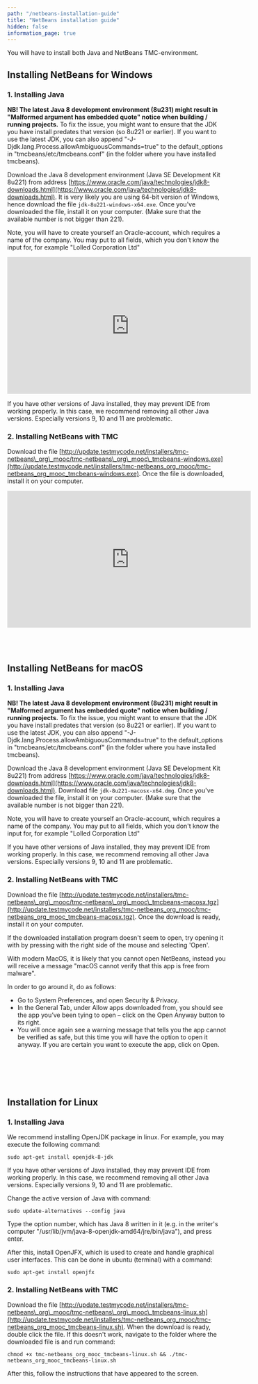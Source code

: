 ```yaml
---
path: "/netbeans-installation-guide"
title: "NetBeans installation guide"
hidden: false
information_page: true
---
```


You will have to install both Java and NetBeans TMC-environment.

## Installing NetBeans for Windows

### 1. Installing Java

**NB! The latest Java 8 development environment (8u231) might result in "Malformed argument has embedded quote" notice when building / running projects.** To fix the issue, you might want to ensure that the JDK you have install predates that version (so 8u221 or earlier). If you want to use the latest JDK, you can also append "-J-Djdk.lang.Process.allowAmbiguousCommands=true" to the default_options in "tmcbeans/etc/tmcbeans.conf" (in the folder where you have installed tmcbeans).

Download the Java 8 development environment (Java SE Development Kit
8u221) from address
[https://www.oracle.com/java/technologies/jdk8-downloads.html](https://www.oracle.com/java/technologies/jdk8-downloads.html).
It is very likely you are using 64-bit version of Windows, hence download the
file `jdk-8u221-windows-x64.exe`. Once you've downloaded the file, install it
on your computer. (Make sure that the available number is not bigger than 221).

Note, you will have to create yourself an Oracle-account, which requires a name of the company. You may put to all fields, which you don't know the input for, for example "Lolled Corporation Ltd"


<iframe width="560" height="315" src="https://www.youtube.com/embed/wR1vECnJAag" frameborder="0" allow="accelerometer; autoplay; encrypted-media; gyroscope; picture-in-picture" allowfullscreen></iframe>

If you have other versions of Java installed, they may prevent IDE from working
properly. In this case, we recommend removing all other Java versions.
Especially versions 9, 10 and 11 are problematic.

### 2. Installing NetBeans with TMC

Download the file [http://update.testmycode.net/installers/tmc-netbeans\_org\_mooc/tmc-netbeans\_org\_mooc\_tmcbeans-windows.exe](http://update.testmycode.net/installers/tmc-netbeans_org_mooc/tmc-netbeans_org_mooc_tmcbeans-windows.exe). Once the file is downloaded, install it on your computer.

<iframe width="560" height="315" src="https://www.youtube.com/embed/Mwe2vuONhZc" frameborder="0" allow="accelerometer; autoplay; encrypted-media; gyroscope; picture-in-picture" allowfullscreen></iframe>

<!-- <h3> JAVA_HOME -problem </h3>

<p>If you encounter "ERROR: Compilation failed" -error when you're running tests on NetBeans, look at the following instructions to fix the error: <%= link_to 'JAVA_HOME virhe testejä ajaessa', 'java_home_not_found.html' %></p> -->

<br/>
<br/>
<br/>
<br/>


## Installing NetBeans for macOS

### 1. Installing Java

**NB! The latest Java 8 development environment (8u231) might result in "Malformed argument has embedded quote" notice when building / running projects.** To fix the issue, you might want to ensure that the JDK you have install predates that version (so 8u221 or earlier). If you want to use the latest JDK, you can also append "-J-Djdk.lang.Process.allowAmbiguousCommands=true" to the default_options in "tmcbeans/etc/tmcbeans.conf" (in the folder where you have installed tmcbeans).

Download the Java 8 development environment (Java SE Development Kit 8u221) from address [https://www.oracle.com/java/technologies/jdk8-downloads.html](https://www.oracle.com/java/technologies/jdk8-downloads.html).  Download file `jdk-8u221-macosx-x64.dmg`. Once you've downloaded the file, install it on your computer. (Make sure that the available number is not bigger than 221).

Note, you will have to create yourself an Oracle-account, which requires a name of the company. You may put to all fields, which you don't know the input for, for example "Lolled Corporation Ltd"

If you have other versions of Java installed, they may prevent IDE from working properly. In this case, we recommend removing all other Java versions. Especially versions 9, 10 and 11 are problematic.

### 2. Installing NetBeans with TMC

Download the file [http://update.testmycode.net/installers/tmc-netbeans\_org\_mooc/tmc-netbeans\_org\_mooc\_tmcbeans-macosx.tgz](http://update.testmycode.net/installers/tmc-netbeans_org_mooc/tmc-netbeans_org_mooc_tmcbeans-macosx.tgz). Once the download is ready, install it on your computer.

If the downloaded installation program doesn't seem to open, try opening it with by pressing with the right side of the mouse and selecting 'Open'.

<!-- <h3>2.1 Fixing internet connection on macOS </h3> -->

<!-- <p>
Follow the following instruction so that NetBeans may have an access to the Internet: <a href="https://materiaalit.github.io/tmc-asennus/macos-verkkoongelma/">Instructions</a>.
</p> -->


With modern MacOS, it is likely that you cannot open NetBeans, instead you will
receive a message "macOS cannot verify that this app is free from malware".

In order to go around it, do as follows:

- Go to System Preferences, and open Security & Privacy.
- In the General Tab, under Allow apps downloaded from, you should see the app
  you’ve been tying to open – click on the Open Anyway button to its right.
- You will once again see a warning message that tells you the app cannot be
  verified as safe, but this time you will have the option to open it anyway.
  If you are certain you want to execute the app, click on Open.


<br/>
<br/>
<br/>
<br/>

## Installation for Linux

### 1. Installing Java

We recommend installing OpenJDK package in linux. For example, you may execute the following command:

```shell
sudo apt-get install openjdk-8-jdk
```

If you have other versions of Java installed, they may prevent IDE from working properly. In this case, we recommend removing all other Java versions. Especially versions 9, 10 and 11 are problematic.

Change the active version of Java with command:

```shell
sudo update-alternatives --config java
```

Type the option number, which has Java 8 written in it (e.g. in the writer's computer "/usr/lib/jvm/java-8-openjdk-amd64/jre/bin/java"), and press enter.

After this, install OpenJFX, which is used to create and handle graphical user interfaces. This can be done in ubuntu (terminal) with a command:

```shell
sudo apt-get install openjfx
```

### 2. Installing NetBeans with TMC

Download the file [http://update.testmycode.net/installers/tmc-netbeans\_org\_mooc/tmc-netbeans\_org\_mooc\_tmcbeans-linux.sh](http://update.testmycode.net/installers/tmc-netbeans_org_mooc/tmc-netbeans_org_mooc_tmcbeans-linux.sh). When the download is ready, double click the file. If this doesn't work, navigate to the folder where the downloaded file is and run command:

```shell
chmod +x tmc-netbeans_org_mooc_tmcbeans-linux.sh && ./tmc-netbeans_org_mooc_tmcbeans-linux.sh
```

After this, follow the instructions that have appeared to the screen.

